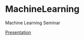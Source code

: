 # MachineLearning
Machine Learning Seminar

[Presentation](https://gitpitch.com/learnsqr/MachineLearning)

